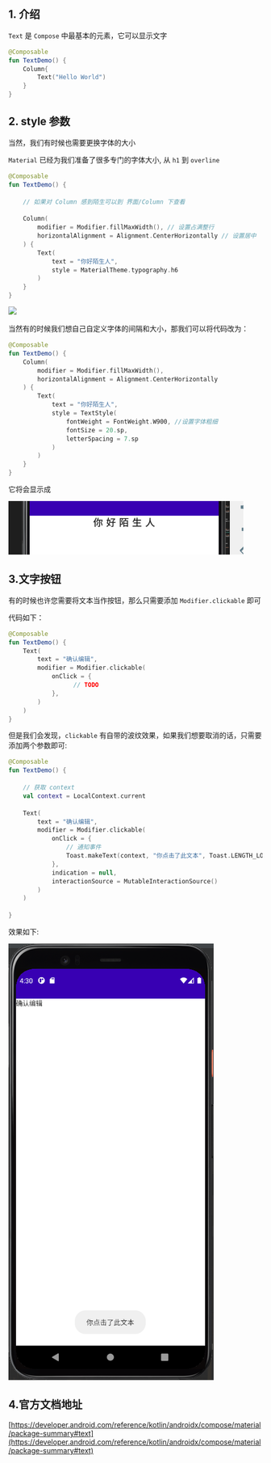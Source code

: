 ## 1. 介绍
`Text` 是 `Compose` 中最基本的元素，它可以显示文字


``` kotlin
@Composable
fun TextDemo() {
    Column{
        Text("Hello World")
    }
}
```

## 2. style 参数

当然，我们有时候也需要更换字体的大小

`Material` 已经为我们准备了很多专门的字体大小, 从 `h1` 到 `overline`

``` kotlin
@Composable
fun TextDemo() {

    // 如果对 Column 感到陌生可以到 界面/Column 下查看

    Column(
        modifier = Modifier.fillMaxWidth(), // 设置占满整行
        horizontalAlignment = Alignment.CenterHorizontally // 设置居中
    ) {
        Text(
            text = "你好陌生人",
            style = MaterialTheme.typography.h6
        )
    }
}
```
<img src="../../assets/elements/text/text1.png">

当然有的时候我们想自己自定义字体的间隔和大小，那我们可以将代码改为：

``` kotlin
@Composable
fun TextDemo() {
    Column(
        modifier = Modifier.fillMaxWidth(),
        horizontalAlignment = Alignment.CenterHorizontally
    ) {
        Text(
            text = "你好陌生人",
            style = TextStyle(
                fontWeight = FontWeight.W900, //设置字体粗细
                fontSize = 20.sp,
                letterSpacing = 7.sp
            )
        )
    }
}
```

它将会显示成

<img src="../../assets/elements/text/text2.png">

## 3.文字按钮

有的时候也许您需要将文本当作按钮，那么只需要添加 `Modifier.clickable` 即可

代码如下：

``` kotlin
@Composable
fun TextDemo() {
    Text(
        text = "确认编辑",
        modifier = Modifier.clickable(
            onClick = {
                  // TODO
            },
        )
    )
}
```

但是我们会发现，`clickable` 有自带的波纹效果，如果我们想要取消的话，只需要添加两个参数即可:

``` kotlin
@Composable
fun TextDemo() {

    // 获取 context
    val context = LocalContext.current

    Text(
        text = "确认编辑",
        modifier = Modifier.clickable(
            onClick = {
                // 通知事件
                Toast.makeText(context, "你点击了此文本", Toast.LENGTH_LONG).show()
            },
            indication = null,
            interactionSource = MutableInteractionSource()
        )
    )

}
```

效果如下:

<img src="../../assets/elements/text/text3.png">


## 4.官方文档地址
[https://developer.android.com/reference/kotlin/androidx/compose/material/package-summary#text](https://developer.android.com/reference/kotlin/androidx/compose/material/package-summary#text)